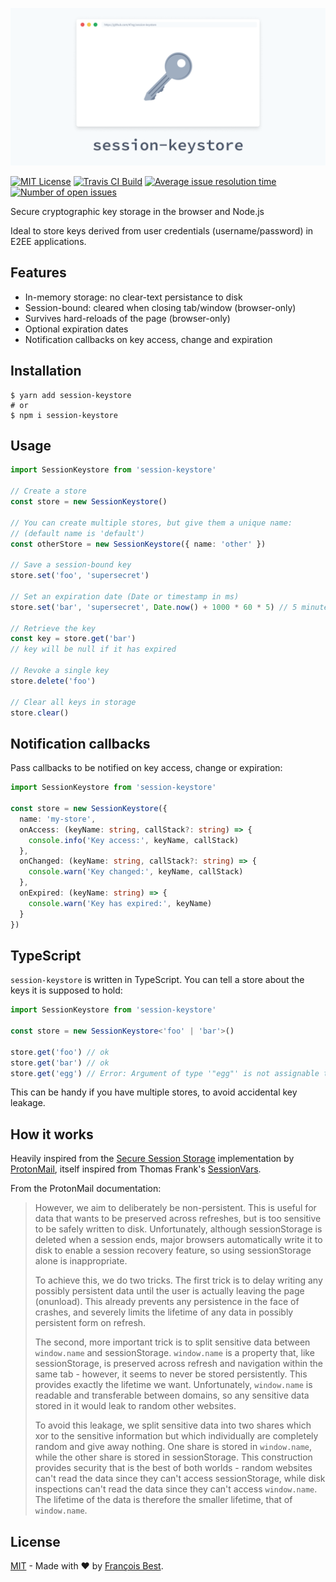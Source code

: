 <img
  src="./header@2x.png"
  width="640px"
  alt="session-keystore"
/>

[![MIT License](https://img.shields.io/github/license/47ng/session-keystore.svg?color=blue)](https://github.com/47ng/session-keystore/blob/master/LICENSE)
[![Travis CI Build](https://img.shields.io/travis/com/47ng/session-keystore.svg)](https://travis-ci.com/47ng/session-keystore)
[![Average issue resolution time](https://isitmaintained.com/badge/resolution/47ng/session-keystore.svg)](https://isitmaintained.com/project/47ng/session-keystore)
[![Number of open issues](https://isitmaintained.com/badge/open/47ng/session-keystore.svg)](https://isitmaintained.com/project/47ng/session-keystore)

Secure cryptographic key storage in the browser and Node.js

Ideal to store keys derived from user credentials (username/password) in
E2EE applications.

## Features

- In-memory storage: no clear-text persistance to disk
- Session-bound: cleared when closing tab/window (browser-only)
- Survives hard-reloads of the page (browser-only)
- Optional expiration dates
- Notification callbacks on key access, change and expiration

## Installation

```shell
$ yarn add session-keystore
# or
$ npm i session-keystore
```

## Usage

```ts
import SessionKeystore from 'session-keystore'

// Create a store
const store = new SessionKeystore()

// You can create multiple stores, but give them a unique name:
// (default name is 'default')
const otherStore = new SessionKeystore({ name: 'other' })

// Save a session-bound key
store.set('foo', 'supersecret')

// Set an expiration date (Date or timestamp in ms)
store.set('bar', 'supersecret', Date.now() + 1000 * 60 * 5) // 5 minutes

// Retrieve the key
const key = store.get('bar')
// key will be null if it has expired

// Revoke a single key
store.delete('foo')

// Clear all keys in storage
store.clear()
```

## Notification callbacks

Pass callbacks to be notified on key access, change or expiration:

```ts
import SessionKeystore from 'session-keystore'

const store = new SessionKeystore({
  name: 'my-store',
  onAccess: (keyName: string, callStack?: string) => {
    console.info('Key access:', keyName, callStack)
  },
  onChanged: (keyName: string, callStack?: string) => {
    console.warn('Key changed:', keyName, callStack)
  },
  onExpired: (keyName: string) => {
    console.warn('Key has expired:', keyName)
  }
})
```

## TypeScript

`session-keystore` is written in TypeScript. You can tell a store about the keys it is supposed to hold:

```ts
import SessionKeystore from 'session-keystore'

const store = new SessionKeystore<'foo' | 'bar'>()

store.get('foo') // ok
store.get('bar') // ok
store.get('egg') // Error: Argument of type '"egg"' is not assignable to parameter of type '"foo" | "bar"'
```

This can be handy if you have multiple stores, to avoid accidental key leakage.

## How it works

Heavily inspired from the [Secure Session Storage](https://github.com/ProtonMail/proton-shared/blob/master/lib/helpers/secureSessionStorage.js#L7) implementation by [ProtonMail](https://protonmail.com),
itself inspired from Thomas Frank's [SessionVars](https://www.thomasfrank.se/sessionvars.html).

From the ProtonMail documentation:

> However, we aim to deliberately be non-persistent. This is useful for
> data that wants to be preserved across refreshes, but is too sensitive
> to be safely written to disk. Unfortunately, although sessionStorage is
> deleted when a session ends, major browsers automatically write it
> to disk to enable a session recovery feature, so using sessionStorage
> alone is inappropriate.
>
> To achieve this, we do two tricks. The first trick is to delay writing
> any possibly persistent data until the user is actually leaving the
> page (onunload). This already prevents any persistence in the face of
> crashes, and severely limits the lifetime of any data in possibly
> persistent form on refresh.
>
> The second, more important trick is to split sensitive data between
> `window.name` and sessionStorage. `window.name` is a property that, like
> sessionStorage, is preserved across refresh and navigation within the
> same tab - however, it seems to never be stored persistently. This
> provides exactly the lifetime we want. Unfortunately, `window.name` is
> readable and transferable between domains, so any sensitive data stored
> in it would leak to random other websites.
>
> To avoid this leakage, we split sensitive data into two shares which
> xor to the sensitive information but which individually are completely
> random and give away nothing. One share is stored in `window.name`, while
> the other share is stored in sessionStorage. This construction provides
> security that is the best of both worlds - random websites can't read
> the data since they can't access sessionStorage, while disk inspections
> can't read the data since they can't access `window.name`. The lifetime
> of the data is therefore the smaller lifetime, that of `window.name`.

## License

[MIT](https://github.com/47ng/session-keystore/blob/master/LICENSE) - Made with ❤️ by [François Best](https://francoisbest.com).
